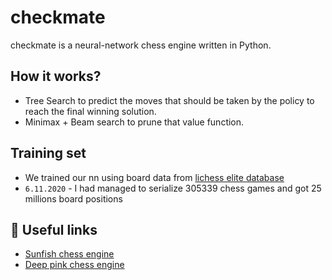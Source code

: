 # checkmate

checkmate is a neural-network chess engine written in Python.

## How it works?
* Tree Search to predict the moves that should be taken by the policy to reach the final winning solution.
* Minimax + Beam search to prune that value function.

## Training set
* We trained our nn using board data from [lichess elite database](https://database.nikonoel.fr/)
* `6.11.2020` - I had managed to serialize 305339 chess games and got 25 millions board positions

## 📎 Useful links
* [Sunfish chess engine](https://github.com/thomasahle/sunfish)
* [Deep pink chess engine](https://github.com/erikbern/deep-pink)
